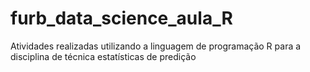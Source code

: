 # furb_data_science_aula_R
Atividades realizadas utilizando a linguagem de programação R para a disciplina de técnica estatísticas de predição
